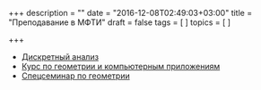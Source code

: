 +++
description = ""
date = "2016-12-08T02:49:03+03:00"
title = "Преподавание в МФТИ"
draft = false
tags = [
]
topics = [
]

+++

- [Дискретный анализ](/mipt/da)
- [Курс по геометрии и компьютерным приложениям](/mipt/gca)
- [Спецсеминар по геометрии](/mipt/geometry/)

